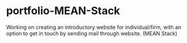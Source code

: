 # portfolio-MEAN-Stack
Working on creating an introductory website for individual/firm, with an option to get in touch by sending mail through website. (MEAN Stack)

